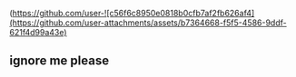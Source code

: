 (https://github.com/user-![c56f6c8950e0818b0cfb7af2fb626af4](https://github.com/user-attachments/assets/b7364668-f5f5-4586-9ddf-621f4d99a43e)

## ignore me please

<!--
**eartheia/eartheia** is a ✨ _special_ ✨ repository because its `README.md` (this file) appears on your GitHub profile.

Here are some ideas to get you started:

- 🔭 I’m currently working on ...
- 🌱 I’m currently learning ...
- 👯 I’m looking to collaborate on ...
- 🤔 I’m looking for help with ...
- 💬 Ask me about ...
- 📫 How to reach me: ...
- 😄 Pronouns: ...
- ⚡ Fun fact: ...
-->
